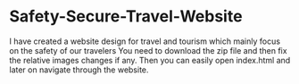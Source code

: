 # Safety-Secure-Travel-Website
I have created a website design for travel and tourism which mainly focus on the safety of our travelers
You need to download the zip file and then fix the relative images changes if any.
Then you can easily open index.html and later on navigate through the website.
